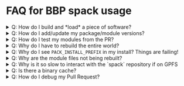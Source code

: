 # FAQ for BBP spack usage


<details>
  <summary>Q: How do I build and *load* a piece of software?</summary>

  We'll install `Ed(1)`, the standard editor.

  Make sure you're setup as per [this](https://github.com/BlueBrain/spack#building-software-on-bluebrain5).

  Specifically that you have the `spack` git repo on the `develop` branch,
  and have created and linked the files into `~/.spack/`

  ```console
  spack install ed
  ```

  This produces output, and should end with something like:
  `$SPACK_INSTALL_PREFIX/linux-rhel7-x86_64/gcc-6.4.0/ed-1.4-35jlkv`

  One can then run `ed` with
  ```
  $SPACK_INSTALL_PREFIX/linux-rhel7-x86_64/gcc-6.4.0/ed-1.4-35jlkv/ed
  ```

  More complex packages will have an environment that needs to be setup by
  the module system.
  To find the module that was built, issue:
  ```
  spack module tcl find --full-path ed
  ```

  At which point, you should be able to:
  ```
  module load $path_from_above
  ```
</details>

<details>
  <summary>Q: How do I add/update my package/module versions?</summary>

  We want to add a new version 2.0.0 to `mypackage`.

  Make sure you're setup as per [the instructions](https://github.com/BlueBrain/spack#building-software-on-bluebrain5).

  Change your package recipe to add or update the version specifying the 
  correspondant tag or commit.
  
  ```
  spack edit mypackage
  ...
  version('2.0.0', tag='v2.0.0')
  ...
  ```

  Then you can edit the packages yaml files depending on the type 
  of package (`bbp-packages.yaml`, `external-libraries.yaml`…).
  
  Assuming `mypackage` is an external library:
  ```
  vim deploy/packages/external-libraries.yaml
  ```

  Under the spec section
  ```
  - mypackage@2.0.0
  ```

  After that you should edit the module file that will be at 
  `deploy/config/external-libraries/`
  ```
  vim deploy/config/external-libraries/modules.yaml
  ```

  Under the whitelist section, ensure that your software is mentioned:
  ```
  - mypackage
  ```
  
  Now you are ready to create a new branch and a PR with the changes.
  You can check the Jenkins build of your PR [on Blue Ocean](https://bbpcode.epfl.ch/ci/blue/organizations/jenkins/hpc.spack-deployment/activity).
  
</details>

<details>
  <summary>Q: How do I test my modules from the PR?</summary>

  If you followed the previous point you should be able to see if your 
  PR was succesfully built [on Blue Ocean](https://bbpcode.epfl.ch/ci/blue/organizations/jenkins/hpc.spack-deployment/activity).

  Then you can log into `BB5` and run the following commands:
  ```
  module purge
  unset MODULEPATH
  source /gpfs/bbp.cscs.ch/apps/hpc/jenkins/pulls/xxx/config/modules.sh
  ```
  Where `xxx` is the number of your PR.

  At this point you should have the environment ready, so if your module 
  was built correctly you should be able to load it.
  ```
  module load mypackage
  ```

  Now you are ready to test `mypackage`

</details>

<details>
  <summary>Q: Why do I have to rebuild the entire world?</summary>

  If you are on the `BB5`, you shouldn't need to.

  As [described here](https://github.com/BlueBrain/spack#building-software-on-bluebrain5),
  one can use the system packages available with an appropriate
  `~/.spack/packages.yaml` and `~/.spack/upstreams.yaml`.
</details>

<details>
  <summary>Q: Why do I see <code>PACK_INSTALL_PREFIX</code> in my install?  Things are failing!</summary>

  It is expected that the environment variable `$SPACK_INSTALL_PREFIX` is defined.
  If it isn't you, may be getting weird expansions from that.
</details>

<details>
  <summary>Q: Why are the module files not being rebuilt?</summary>

  The `spack module tcl refresh` command respects a blacklists that are in:
  * `~/.spack/modules.yaml`

  Examples from our deployment workflow can be found in:
  * `spack/deploy/configs/applications/modules.yaml`
  * `spack/deploy/configs/serial-libraries/modules.yaml`

  Run `spack --debug module tcl refresh` and search for the module you
  expect to be built.
  Modify the blacklist to have the module built.
</details>

<details>
  <summary>Q: Why is it so slow to interact with the `spack` repository if on GPFS</summary>

  Make sure the `spack` repo is checked out in a subdirectory of `$HOME`.
  The `spack` repository is quite large, and when it is checked out under a
  `/gpfs/bbp.cscs.ch/project/*` directory, performance can be 10x slower
  than on the SSD provided storage of `$HOME`.
</details>

<details>
  <summary>Q: Is there a binary cache?</summary>

  We currently have a binary cache for central deployment only. As
  universally relocatable binaries are very fragile, we do not support
  binary caches for end-users.

  Please make sure you have setup the correct configurations in:
  * `~/.spack/packages.yaml`
  * `~/.spack/upstreams.yaml`
  to avoid rebuilding packages that have already been build centrally.
</details>

<details>
  <summary>Q: How do I debug my Pull Request?</summary>

  To re-create the environment a Pull Request was built in, let's say #666,
  and debug failures, it is recommended to create a throw-away shell
  environment and execute the following commands.  Note that the parameters
  in the first line correspond to the pull request and the stage you wish
  to debug (as labelled in Jenkins, but lowercase):
  ```console
  eval $(${SPACK_ROOT}/deploy/pull_env.sh pulls/666 applications)
  spacktivate
  spack install $(grep <my_failed_piece_of_software> ${HOME}/specs.txt)
  ```
  Evaluating the first line will override local environment variables such
  as the current `$HOME` directory.  *After leaving the shell, this will
  leave a temporary directory `spack_*` behind that should be deleted.*
</details>
